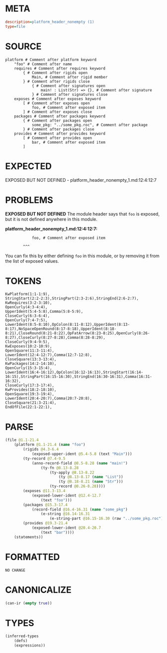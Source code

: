 # META
~~~ini
description=platform_header_nonempty (1)
type=file
~~~
# SOURCE
~~~roc
platform # Comment after platform keyword
	"foo" # Comment after name
	requires # Comment after requires keyword
		{ # Comment after rigids open
			Main, # Comment after rigid member
		} # Comment after rigids close
			{ # Comment after signatures open
				main! : List(Str) => {}, # Comment after signature
			} # Comment after signatures close
	exposes # Comment after exposes keyword
		[ # Comment after exposes open
			foo, # Comment after exposed item
		] # Comment after exposes close
	packages # Comment after packages keyword
		{ # Comment after packages open
			some_pkg: "../some_pkg.roc", # Comment after package
		} # Comment after packages close
	provides # Comment after provides keyword
		[ # Comment after provides open
			bar, # Comment after exposed item
		]
~~~
# EXPECTED
EXPOSED BUT NOT DEFINED - platform_header_nonempty_1.md:12:4:12:7
# PROBLEMS
**EXPOSED BUT NOT DEFINED**
The module header says that `foo` is exposed, but it is not defined anywhere in this module.

**platform_header_nonempty_1.md:12:4:12:7:**
```roc
			foo, # Comment after exposed item
```
			^^^
You can fix this by either defining `foo` in this module, or by removing it from the list of exposed values.

# TOKENS
~~~zig
KwPlatform(1:1-1:9),
StringStart(2:2-2:3),StringPart(2:3-2:6),StringEnd(2:6-2:7),
KwRequires(3:2-3:10),
OpenCurly(4:3-4:4),
UpperIdent(5:4-5:8),Comma(5:8-5:9),
CloseCurly(6:3-6:4),
OpenCurly(7:4-7:5),
LowerIdent(8:5-8:10),OpColon(8:11-8:12),UpperIdent(8:13-8:17),NoSpaceOpenRound(8:17-8:18),UpperIdent(8:18-8:21),CloseRound(8:21-8:22),OpFatArrow(8:23-8:25),OpenCurly(8:26-8:27),CloseCurly(8:27-8:28),Comma(8:28-8:29),
CloseCurly(9:4-9:5),
KwExposes(10:2-10:9),
OpenSquare(11:3-11:4),
LowerIdent(12:4-12:7),Comma(12:7-12:8),
CloseSquare(13:3-13:4),
KwPackages(14:2-14:10),
OpenCurly(15:3-15:4),
LowerIdent(16:4-16:12),OpColon(16:12-16:13),StringStart(16:14-16:15),StringPart(16:15-16:30),StringEnd(16:30-16:31),Comma(16:31-16:32),
CloseCurly(17:3-17:4),
KwProvides(18:2-18:10),
OpenSquare(19:3-19:4),
LowerIdent(20:4-20:7),Comma(20:7-20:8),
CloseSquare(21:3-21:4),
EndOfFile(22:1-22:1),
~~~
# PARSE
~~~clojure
(file @1.1-21.4
	(platform @1.1-21.4 (name "foo")
		(rigids @4.3-6.4
			(exposed-upper-ident @5.4-5.8 (text "Main")))
		(ty-record @7.4-9.5
			(anno-record-field @8.5-8.28 (name "main!")
				(ty-fn @8.13-8.28
					(ty-apply @8.13-8.22
						(ty @8.13-8.17 (name "List"))
						(ty @8.18-8.21 (name "Str")))
					(ty-record @8.26-8.28))))
		(exposes @11.3-13.4
			(exposed-lower-ident @12.4-12.7
				(text "foo")))
		(packages @15.3-17.4
			(record-field @16.4-16.31 (name "some_pkg")
				(e-string @16.14-16.31
					(e-string-part @16.15-16.30 (raw "../some_pkg.roc")))))
		(provides @19.3-21.4
			(exposed-lower-ident @20.4-20.7
				(text "bar"))))
	(statements))
~~~
# FORMATTED
~~~roc
NO CHANGE
~~~
# CANONICALIZE
~~~clojure
(can-ir (empty true))
~~~
# TYPES
~~~clojure
(inferred-types
	(defs)
	(expressions))
~~~
